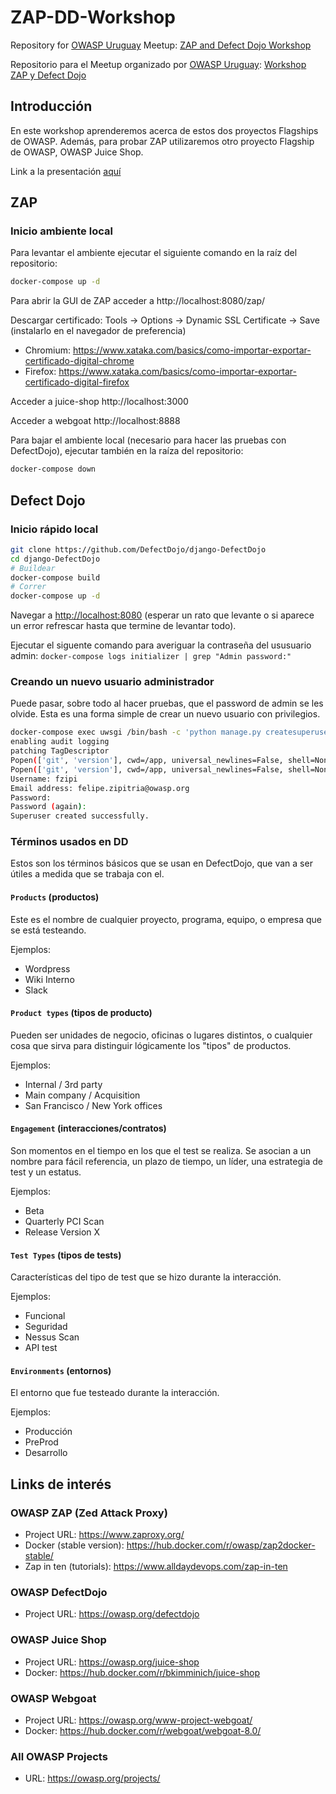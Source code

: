# ZAP-DD-Workshop

Repository for [OWASP Uruguay](https://owasp.org/uruguay) Meetup: [ZAP and Defect Dojo Workshop]((https://www.meetup.com/es/OWASP-Uruguay-Chapter/events/272569351/))

Repositorio para el Meetup organizado por [OWASP Uruguay](https://owasp.org/uruguay): [Workshop ZAP y Defect Dojo](https://www.meetup.com/es/OWASP-Uruguay-Chapter/events/272569351/)

## Introducción
En este workshop aprenderemos acerca de estos dos proyectos Flagships de OWASP. Además, para probar ZAP utilizaremos otro proyecto Flagship de OWASP, OWASP Juice Shop.

Link a la presentación [aquí](https://docs.google.com/presentation/d/1qhvtCQTBHwQQ9NS7_VQZh8r67kC4DyQZCpTHqA7sy2w/edit?usp=sharing)

## ZAP
### Inicio ambiente local
Para levantar el ambiente ejecutar el siguiente comando en la raíz del repositorio:
 ```sh
docker-compose up -d
```

Para abrir la GUI de ZAP acceder a http://localhost:8080/zap/

Descargar certificado: Tools -> Options -> Dynamic SSL Certificate -> Save (instalarlo en el navegador de preferencia)
* Chromium: https://www.xataka.com/basics/como-importar-exportar-certificado-digital-chrome
* Firefox:  https://www.xataka.com/basics/como-importar-exportar-certificado-digital-firefox

Acceder a juice-shop http://localhost:3000

Acceder a webgoat http://localhost:8888

Para bajar el ambiente local (necesario para hacer las pruebas con DefectDojo), ejecutar también en la raíza del repositorio:
 ```sh
docker-compose down
```


## Defect Dojo
<!--
Para probar Defect Dojo puede hacerlo de alguna de las dos maneras a continuación:
### Demo Online
Ingresar al [ambiente de test](https://defectdojo.herokuapp.com/) con las siguiente crerdenciales.
* admin / defectdojo@demo#appsec
* product_manager / defectdojo@demo#product
-->
### Inicio rápido local
```sh
git clone https://github.com/DefectDojo/django-DefectDojo
cd django-DefectDojo
# Buildear
docker-compose build
# Correr
docker-compose up -d
```

Navegar a <http://localhost:8080> (esperar un rato que levante o si aparece un error refrescar hasta que termine de levantar todo).

Ejecutar el siguente comando para averiguar la contraseña del ususuario admin:
`docker-compose logs initializer | grep "Admin password:"`

### Creando un nuevo usuario administrador

Puede pasar, sobre todo al hacer pruebas, que el password de admin se les olvide.
Esta es una forma simple de crear un nuevo usuario con privilegios.

```bash
docker-compose exec uwsgi /bin/bash -c 'python manage.py createsuperuser'
enabling audit logging
patching TagDescriptor
Popen(['git', 'version'], cwd=/app, universal_newlines=False, shell=None, istream=None)
Popen(['git', 'version'], cwd=/app, universal_newlines=False, shell=None, istream=None)
Username: fzipi
Email address: felipe.zipitria@owasp.org
Password:
Password (again):
Superuser created successfully.
```

### Términos usados en DD

Estos son los términos básicos que se usan en DefectDojo, que van a ser útiles a medida que se trabaja con el.

#### `Products` (productos)

Este es el nombre de cualquier proyecto, programa, equipo, o empresa que se está testeando.

Ejemplos:
-  Wordpress
-  Wiki Interno
-  Slack

#### `Product types` (tipos de producto)

Pueden ser unidades de negocio, oficinas o lugares distintos, o cualquier cosa que sirva para distinguir lógicamente los "tipos" de productos.

Ejemplos:
-  Internal / 3rd party
-  Main company / Acquisition
-  San Francisco / New York offices

#### `Engagement` (interacciones/contratos)

Son momentos en el tiempo en los que el test se realiza. Se asocian a un nombre para fácil referencia, un plazo de tiempo, un líder, una estrategia de test y un estatus.

Ejemplos:
-  Beta
-  Quarterly PCI Scan
-  Release Version X

#### `Test Types` (tipos de tests)

Características del tipo de test que se hizo durante la interacción.

Ejemplos:
-  Funcional
-  Seguridad
-  Nessus Scan
-  API test

#### `Environments` (entornos)

El entorno que fue testeado durante la interacción.

Ejemplos:
-  Producción
-  PreProd
-  Desarrollo


## Links de interés
### OWASP ZAP (Zed Attack Proxy)
- Project URL: https://www.zaproxy.org/
- Docker (stable version): https://hub.docker.com/r/owasp/zap2docker-stable/
- Zap in ten (tutorials): https://www.alldaydevops.com/zap-in-ten

### OWASP DefectDojo
- Project URL: https://owasp.org/defectdojo

### OWASP Juice Shop
- Project URL: https://owasp.org/juice-shop
- Docker: https://hub.docker.com/r/bkimminich/juice-shop

### OWASP Webgoat
- Project URL: https://owasp.org/www-project-webgoat/
- Docker: https://hub.docker.com/r/webgoat/webgoat-8.0/

### All OWASP Projects
- URL: https://owasp.org/projects/
